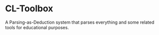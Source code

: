 # CL-Toolbox
A Parsing-as-Deduction system that parses everything and some related tools for educational purposes.
